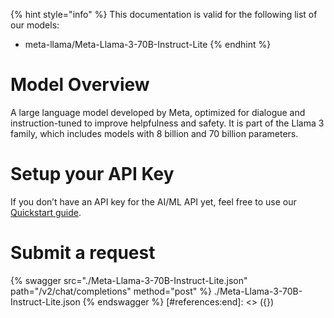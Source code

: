 [#references:start]: <> ({ "template": "openapi" })
{% hint style="info" %}
This documentation is valid for the following list of our models:
* meta-llama/Meta-Llama-3-70B-Instruct-Lite
{% endhint %}

# Model Overview
A large language model developed by Meta, optimized for dialogue and instruction-tuned to improve helpfulness and safety. It is part of the Llama 3 family, which includes models with 8 billion and 70 billion parameters.

# Setup your API Key
If you don’t have an API key for the AI/ML API yet, feel free to use our [Quickstart guide](https://docs.aimlapi.com/quickstart/setting-up).

# Submit a request
{% swagger src="./Meta-Llama-3-70B-Instruct-Lite.json" path="/v2/chat/completions" method="post" %}
./Meta-Llama-3-70B-Instruct-Lite.json
{% endswagger %}
[#references:end]: <> ({})